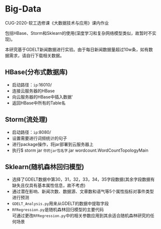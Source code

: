 # Big-Data
CUG-2020-软工选修课《大数据技术与应用》课内作业

包括HBase、Storm和Sklearn的使用(深度学习和复杂网络模型类似，故暂时不实现)。

本研究基于GDELT新闻数据进行实验。由于每日新闻数据量超过10w条，如有数据需求，请自行下载相关数据。

## HBase(分布式数据库)
* 启动路径：`ip`:16010/
* 连接云服务器的HBase
* 向云服务器的HBase中插入数据‘
* 返回HBase中所有的Table名<br>

## Storm(流处理)
* 启动路径：`ip`:8080/
* 设置需要进行词频统计的句子
* 进行package操作，将jar部署到云服务器上
* 执行$ storm jar `你的jar包名字`.jar wordcount.WordCountTopologyMain<br>

## Sklearn(随机森林回归模型)
* 选择了GDELT数据中第30，31，32，33，34，35字段数据(其余字段数据有缺失且仅具有基本属性信息，故不考虑)
* 通过潜在影响、新闻次数、数据源、文章数和语气等5个属性指标对事件类型进行预测
* `GDELT_Analysis.py`用来从GDELT的数据中提取字段
* `RFRegression.py`是随机森林回归模型的主要代码<br>
可通过更改`RFRegression.py`中的相关参数应用到其余适合随机森林研究的任何场景
